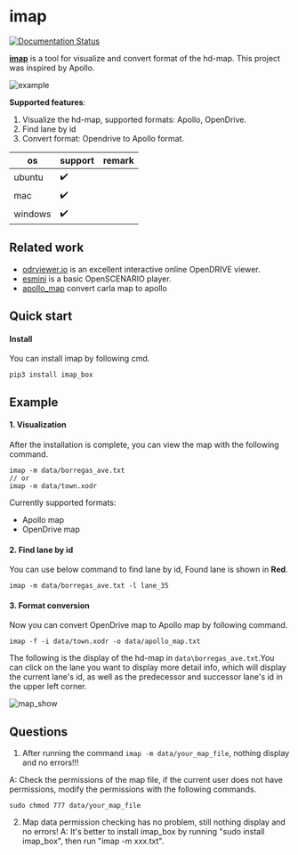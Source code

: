 # imap

[![Documentation Status](https://readthedocs.org/projects/imap/badge/?version=latest)](https://imap.readthedocs.io/en/latest/?badge=latest)

**[imap](https://imap.readthedocs.io/en/latest/)** is a tool for visualize and convert format of the hd-map. This project was inspired by Apollo.

![example](docs/_static/example.png)

**Supported features**:
1. Visualize the hd-map, supported formats: Apollo, OpenDrive.
2. Find lane by id
3. Convert format: Opendrive to Apollo format.

| os      | support                 | remark |
|---------|-------------------------|--------|
| ubuntu  | :heavy_check_mark:      |        |
| mac     | :heavy_check_mark:      |        |
| windows | :heavy_check_mark:      |        |

## Related work
- [odrviewer.io](https://odrviewer.io/) is an excellent interactive online OpenDRIVE viewer.
- [esmini](https://github.com/esmini/esmini) is a basic OpenSCENARIO player.
- [apollo_map](https://github.com/Flycars/apollo_map) convert carla map to apollo

## Quick start

#### Install
You can install imap by following cmd.
```shell
pip3 install imap_box
```

## Example
#### 1. Visualization
After the installation is complete, you can view the map with the following command.
```shell
imap -m data/borregas_ave.txt
// or
imap -m data/town.xodr
```
Currently supported formats:
* Apollo map
* OpenDrive map

#### 2. Find lane by id
You can use below command to find lane by id, Found lane is shown in **Red**.
```shell
imap -m data/borregas_ave.txt -l lane_35
```

#### 3. Format conversion
Now you can convert OpenDrive map to Apollo map by following command.
```shell
imap -f -i data/town.xodr -o data/apollo_map.txt
```

The following is the display of the hd-map in `data\borregas_ave.txt`.You can click on the lane you want to display more detail info, which will display the current lane's id, as well as the predecessor and successor lane's id in the upper left corner.

![map_show](docs/_static/map_show.jpg)


## Questions
1. After running the command `imap -m data/your_map_file`, nothing display and no errors!!!

A: Check the permissions of the map file, if the current user does not have permissions, modify the permissions with the following commands.
```shell
sudo chmod 777 data/your_map_file
```
2. Map data permission checking has no problem, still nothing display and no errors!
A: It's better to install imap_box by running "sudo install imap_box", then run "imap -m xxx.txt".
